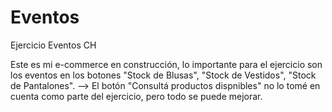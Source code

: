 # Eventos
Ejercicio Eventos CH

Este es mi e-commerce en construcción, lo importante para el ejercicio son los eventos en los botones "Stock de Blusas", "Stock de Vestidos", "Stock de Pantalones". 
--> El botón "Consultá productos dispnibles" no lo tomé en cuenta como parte del ejercicio, pero todo se puede mejorar.
